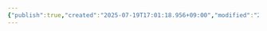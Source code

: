 ```yaml
---
{"publish":true,"created":"2025-07-19T17:01:18.956+09:00","modified":"2025-07-19T17:01:47.168+09:00","cssclasses":""}
---
```


